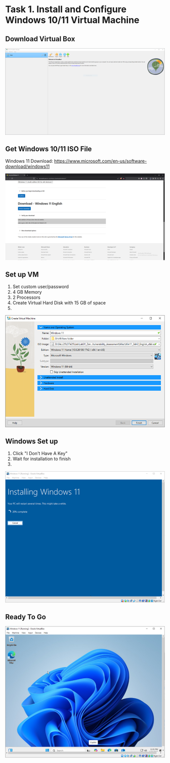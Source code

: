 # Task 1. Install and Configure Windows 10/11 Virtual Machine
## Download Virtual Box
![Virtual Box](./images/T1_1.PNG)
## Get Windows 10/11 ISO File
Windows 11 Download: https://www.microsoft.com/en-us/software-download/windows11

![Virtual Box](./images/T1_2.PNG)
## Set up VM
1. Set custom user/password
2. 4 GB Memory
3. 2 Processors
4. Create Virtual Hard Disk with 15 GB of space
5. 
![Virtual Box](./images/T1_3.PNG)
## Windows Set up
1. Click "I Don't Have A Key"
2. Wait for installation to finish
3. 
![Virtual Box](./images/T1_4.PNG)

## Ready To Go
![Virtual Box](./images/T1_5.PNG)

